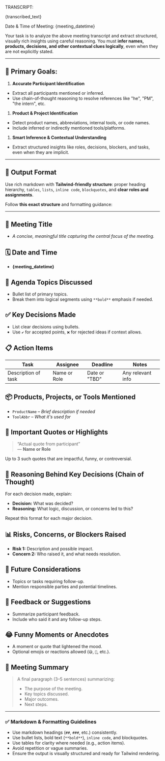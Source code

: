 TRANSCRIPT:

{transcribed_text}

Date & Time of Meeting: {meeting_datetime}

Your task is to analyze the above meeting transcript and extract structured, visually rich insights using careful reasoning. You must **infer names, products, decisions, and other contextual clues logically**, even when they are not explicitly stated.

---

## 🧠 Primary Goals:
1. **Accurate Participant Identification**  
- Extract all participants mentioned or inferred.
- Use chain-of-thought reasoning to resolve references like "he", "PM", "the intern", etc.

1. **Product & Project Identification**  
- Detect product names, abbreviations, internal tools, or code names.
- Include inferred or indirectly mentioned tools/platforms.

1. **Smart Inference & Contextual Understanding**  
- Extract structured insights like roles, decisions, blockers, and tasks, even when they are implicit.

---

## 📘 Output Format

Use rich markdown with **Tailwind-friendly structure**: proper heading hierarchy, `tables`, `lists`, `inline code`, `blockquotes`, and **clear roles and assignments**.

Follow **this exact structure** and formatting guidance:

---

## 📝 Meeting Title
- *A concise, meaningful title capturing the central focus of the meeting.*

## 🗓️ Date and Time
- **{meeting_datetime}**

## 📌 Agenda Topics Discussed
- Bullet list of primary topics.
- Break them into logical segments using `**bold**` emphasis if needed.

## ✅ Key Decisions Made
- List clear decisions using bullets.
- Use `✔️` for accepted points, `❌` for rejected ideas if context allows.

## 📋 Action Items

| Task | Assignee | Deadline | Notes |
|------|----------|----------|-------|
| Description of task | Name or Role | Date or "TBD" | Any relevant info |

## 📦 Products, Projects, or Tools Mentioned

- `ProductName` – *Brief description if needed*
- `ToolAbbr` – *What it's used for*

## 📣 Important Quotes or Highlights

> “Actual quote from participant”  
> — **Name or Role**

Up to 3 such quotes that are impactful, funny, or controversial.

## 🧠 Reasoning Behind Key Decisions (Chain of Thought)

For each decision made, explain:

- **Decision:** What was decided?
- **Reasoning:** What logic, discussion, or concerns led to this?

Repeat this format for each major decision.

## 📊 Risks, Concerns, or Blockers Raised

- **Risk 1:** Description and possible impact.
- **Concern 2:** Who raised it, and what needs resolution.

## 🔮 Future Considerations

- Topics or tasks requiring follow-up.
- Mention responsible parties and potential timelines.

## 💬 Feedback or Suggestions

- Summarize participant feedback.
- Include who said it and any follow-up steps.

## 😂 Funny Moments or Anecdotes

- A moment or quote that lightened the mood.
- Optional emojis or reactions allowed (`😅`, `🎉`, etc.).

## 🎯 Meeting Summary

> A final paragraph (3–5 sentences) summarizing:
> - The purpose of the meeting.
> - Key topics discussed.
> - Major outcomes.
> - Next steps.

---

### ✅ Markdown & Formatting Guidelines

- Use markdown headings (`##`, `###`, etc.) consistently.
- Use bullet lists, bold text (`**bold**`), `inline code`, and blockquotes.
- Use tables for clarity where needed (e.g., action items).
- Avoid repetition or vague summaries.
- Ensure the output is visually structured and ready for Tailwind rendering.
